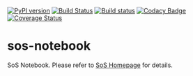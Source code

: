 [![PyPI version](https://badge.fury.io/py/sos-notebook.svg)](https://badge.fury.io/py/sos-notebook)
[![Build Status](https://travis-ci.org/vatlab/sos-notebook.svg?branch=master)](https://travis-ci.org/vatlab/sos-notebook)
[![Build status](https://ci.appveyor.com/api/projects/status/nkyw7f4o97u7jl1l/branch/master?svg=true)](https://ci.appveyor.com/project/BoPeng/sos-notebook/branch/master)
[![Codacy Badge](https://api.codacy.com/project/badge/Grade/9b2c7f4e9d93434b8e5a33f7f91b8172)](https://www.codacy.com/app/BoPeng/sos-notebook?utm_source=github.com&amp;utm_medium=referral&amp;utm_content=vatlab/sos-notebook&amp;utm_campaign=Badge_Grade)
[![Coverage Status](https://coveralls.io/repos/github/vatlab/sos-notebook/badge.svg)](https://coveralls.io/github/vatlab/sos-notebook)

# sos-notebook
SoS Notebook. Please refer to [SoS Homepage](http://vatlab.github.io/SoS/) for details.
